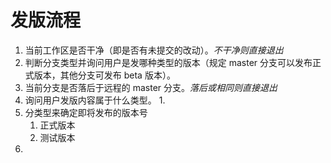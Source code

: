 # 发版流程

1. 当前工作区是否干净（即是否有未提交的改动）。*不干净则直接退出*
2. 判断分支类型并询问用户是发哪种类型的版本（规定 master 分支可以发布正式版本，其他分支可发布 beta 版本）。
3. 当前分支是否落后于远程的 master 分支。*落后或相同则直接退出*
4. 询问用户发版内容属于什么类型。
	1. 
5. 分类型来确定即将发布的版本号
	1. 正式版本
	2. 测试版本
6. 
